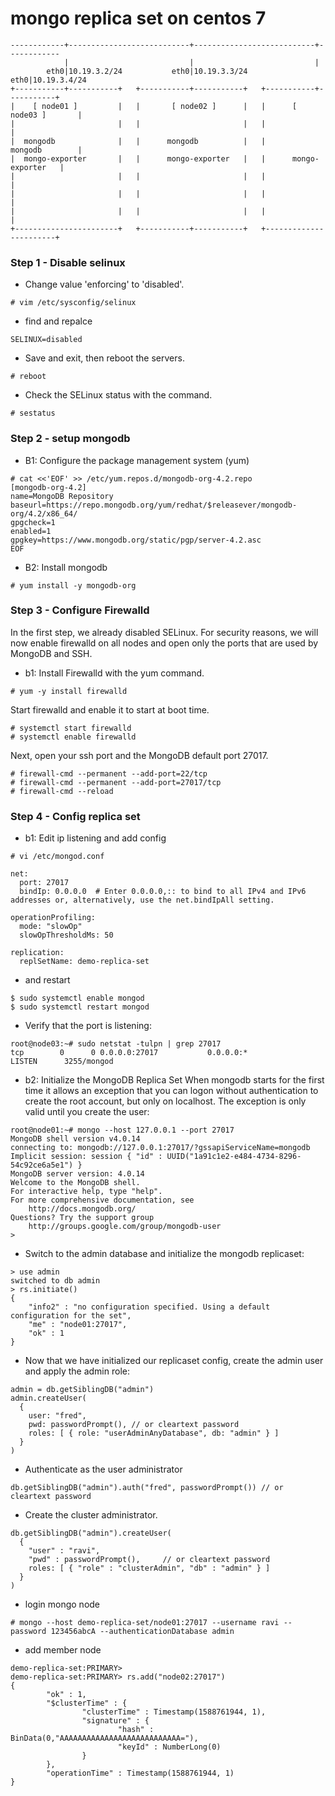 # mongo replica set on centos 7
```
------------+---------------------------+---------------------------+------------
            |                           |                           |
        eth0|10.19.3.2/24           eth0|10.19.3.3/24            eth0|10.19.3.4/24
+-----------+-----------+   +-----------+-----------+   +-----------+-----------+
|    [ node01 ]         |   |       [ node02 ]      |   |      [ node03 ]       |
|                       |   |                       |   |                       |
|  mongodb              |   |      mongodb          |   |        mongodb        |
|  mongo-exporter       |   |      mongo-exporter   |   |      mongo-exporter   |
|                       |   |                       |   |                       |
|                       |   |                       |   |                       |
|                       |   |                       |   |                       |
+-----------------------+   +-----------+-----------+   +-----------------------+

```
### Step 1 - Disable selinux

- Change value 'enforcing' to 'disabled'.
```
# vim /etc/sysconfig/selinux
```
- find and repalce
```
SELINUX=disabled
```

- Save and exit, then reboot the servers.
```
# reboot
```
- Check the SELinux status with the command.
```
# sestatus
```

### Step 2 - setup mongodb

- B1: Configure the package management system (yum)
```
# cat <<'EOF' >> /etc/yum.repos.d/mongodb-org-4.2.repo
[mongodb-org-4.2]
name=MongoDB Repository
baseurl=https://repo.mongodb.org/yum/redhat/$releasever/mongodb-org/4.2/x86_64/
gpgcheck=1
enabled=1
gpgkey=https://www.mongodb.org/static/pgp/server-4.2.asc 
EOF
```

- B2: Install mongodb
```
# yum install -y mongodb-org
```

### Step 3 - Configure Firewalld
In the first step, we already disabled SELinux. For security reasons, we will now enable firewalld on all nodes and open only the ports that are used by MongoDB and SSH.

- b1: Install Firewalld with the yum command.
```
# yum -y install firewalld
```
Start firewalld and enable it to start at boot time.
```
# systemctl start firewalld
# systemctl enable firewalld
```
Next, open your ssh port and the MongoDB default port 27017.
```
# firewall-cmd --permanent --add-port=22/tcp
# firewall-cmd --permanent --add-port=27017/tcp
# firewall-cmd --reload
```

### Step 4 - Config replica set

- b1: Edit ip listening and add config


```
# vi /etc/mongod.conf

net:
  port: 27017
  bindIp: 0.0.0.0  # Enter 0.0.0.0,:: to bind to all IPv4 and IPv6 addresses or, alternatively, use the net.bindIpAll setting.

operationProfiling:
  mode: "slowOp"
  slowOpThresholdMs: 50

replication:
  replSetName: demo-replica-set
```

- and restart

```
$ sudo systemctl enable mongod
$ sudo systemctl restart mongod
```
- Verify that the port is listening:

```
root@node03:~# sudo netstat -tulpn | grep 27017
tcp        0      0 0.0.0.0:27017           0.0.0.0:*               LISTEN      3255/mongod
```

- b2:  Initialize the MongoDB Replica Set
When mongodb starts for the first time it allows an exception that you can logon without authentication to create the root account, but only on localhost. The exception is only valid until you create the user:
```
root@node01:~# mongo --host 127.0.0.1 --port 27017
MongoDB shell version v4.0.14
connecting to: mongodb://127.0.0.1:27017/?gssapiServiceName=mongodb
Implicit session: session { "id" : UUID("1a91c1e2-e484-4734-8296-54c92ce6a5e1") }
MongoDB server version: 4.0.14
Welcome to the MongoDB shell.
For interactive help, type "help".
For more comprehensive documentation, see
	http://docs.mongodb.org/
Questions? Try the support group
	http://groups.google.com/group/mongodb-user
>
```

- Switch to the admin database and initialize the mongodb replicaset:
```
> use admin
switched to db admin
> rs.initiate()
{
    "info2" : "no configuration specified. Using a default configuration for the set",
    "me" : "node01:27017",
    "ok" : 1
}
```

- Now that we have initialized our replicaset config, create the admin user and apply the admin role:
```
admin = db.getSiblingDB("admin")
admin.createUser(
  {
    user: "fred",
    pwd: passwordPrompt(), // or cleartext password
    roles: [ { role: "userAdminAnyDatabase", db: "admin" } ]
  }
)
```
- Authenticate as the user administrator
```
db.getSiblingDB("admin").auth("fred", passwordPrompt()) // or cleartext password
```

- Create the cluster administrator.
```
db.getSiblingDB("admin").createUser(
  {
    "user" : "ravi",
    "pwd" : passwordPrompt(),     // or cleartext password
    roles: [ { "role" : "clusterAdmin", "db" : "admin" } ]
  }
)
```
- login mongo node
```
# mongo --host demo-replica-set/node01:27017 --username ravi --password 123456abcA --authenticationDatabase admin
```

- add member node

```
demo-replica-set:PRIMARY>
demo-replica-set:PRIMARY> rs.add("node02:27017")
{
        "ok" : 1,
        "$clusterTime" : {
                "clusterTime" : Timestamp(1588761944, 1),
                "signature" : {
                        "hash" : BinData(0,"AAAAAAAAAAAAAAAAAAAAAAAAAAA="),
                        "keyId" : NumberLong(0)
                }
        },
        "operationTime" : Timestamp(1588761944, 1)
}

```